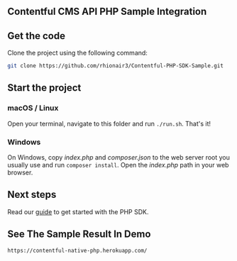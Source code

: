## Contentful CMS API PHP Sample Integration
## Get the code

Clone the project using the following command:

```bash
git clone https://github.com/rhionair3/Contentful-PHP-SDK-Sample.git
```

## Start the project

### macOS / Linux

Open your terminal, navigate to this folder and run `./run.sh`. That's it!

### Windows

On Windows, copy *index.php* and *composer.json* to the web server root you usually use and run `composer install`. Open the *index.php* path in your web browser.

## Next steps

Read our [guide](https://www.contentful.com/developers/docs/php/tutorials/getting-started-with-contentful-and-php/) to get started with the PHP SDK.

## See The Sample Result In Demo

```
https://contentful-native-php.herokuapp.com/
```
